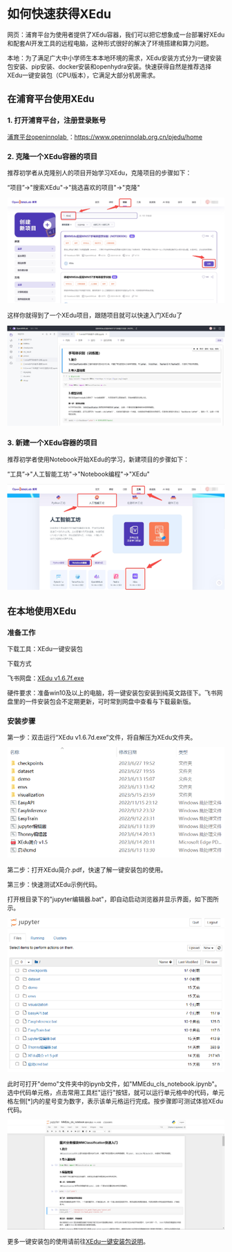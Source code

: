 # 如何快速获得XEdu

网页：浦育平台为使用者提供了XEdu容器，我们可以把它想象成一台部署好XEdu和配套AI开发工具的远程电脑，这种形式很好的解决了环境搭建和算力问题。

本地：为了满足广大中小学师生本本地环境的需求，XEdu安装方式分为一键安装包安装、pip安装、docker安装和openhydra安装。快速获得自然是推荐选择XEdu一键安装包（CPU版本），它满足大部分机房需求。

## 在浦育平台使用XEdu

### 1. 打开浦育平台，注册登录账号

[浦育平台openinnolab
](https://www.openinnolab.org.cn/pjedu/home
)：[https://www.openinnolab.org.cn/pjedu/home
](https://www.openinnolab.org.cn/pjedu/home
)

### 2. 克隆一个XEdu容器的项目

推荐初学者从克隆别人的项目开始学习XEdu，克隆项目的步骤如下：

“项目”->"搜索XEdu"->"挑选喜欢的项目"->"克隆"

![](../images/how_to_quick_start/openinnolab0.jpg)

这样你就得到了一个XEdu项目，跟随项目就可以快速入门XEdu了

![](../images/how_to_quick_start/openinnolab1.jpg)

### 3. 新建一个XEdu容器的项目

推荐初学者使用Notebook开始XEdu的学习，新建项目的步骤如下：

“工具”->"人工智能工坊"->"Notebook编程"->"XEdu"

![](../images/how_to_quick_start/openinnolab2.jpg)


## 在本地使用XEdu

### 准备工作

下载工具：XEdu一键安装包

下载方式

飞书网盘：[XEdu v1.6.7f.exe](https://p6bm2if73b.feishu.cn/file/boxcn7ejYk2XUDsHI3Miq9546Uf?from=from_copylink)

硬件要求：准备win10及以上的电脑，将一键安装包安装到纯英文路径下。飞书网盘里的一件安装包会不定期更新，可时常到网盘中查看与下载最新版。

### 安装步骤

第一步：双击运行“XEdu v1.6.7d.exe”文件，将自解压为XEdu文件夹。

![](../images/about/XEDUinstall1.png)

第二步：打开XEdu简介.pdf，快速了解一键安装包的使用。

第三步：快速测试XEdu示例代码。

打开根目录下的"jupyter编辑器.bat"，即自动启动浏览器并显示界面，如下图所示。

![](../images/about/XEDUinstall3.png)

此时可打开"demo"文件夹中的ipynb文件，如"MMEdu\_cls\_notebook.ipynb"。选中代码单元格，点击常用工具栏"运行"按钮，就可以运行单元格中的代码，单元格左侧\[\*\]内的星号变为数字，表示该单元格运行完成。按步骤即可测试体验XEdu代码。

![](../images/about/jupyter1.png)

更多一键安装包的使用请前往[XEdu一键安装包说明](https://xedu.readthedocs.io/zh/master/about/installation.html#id2)。